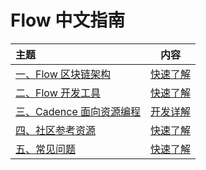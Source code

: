 # Flow 中文指南



| **主题** | **内容** |
| :--- | :---: |
| [一、Flow 区块链架构](flow-qu-kuai-lian-jia-gou.md) | [ 快速了解](flow-qu-kuai-lian-jia-gou.md) |
| [二、Flow 开发工具](flow-kai-fa-gong-ju.md) | [ 快速了解](flow-kai-fa-gong-ju.md) |
| [三、Cadence 面向资源编程](flow-kai-fa-gong-ju-jian-jie/) | [ 开发详解](flow-kai-fa-gong-ju-jian-jie/) |
| [四、社区参考资源](she-qu-can-kao-zi-yuan/) | [ 快速了解](she-qu-can-kao-zi-yuan/) |
| [五、常见问题](chang-jian-wen-ti.md) | [ 快速了解](chang-jian-wen-ti.md) |

 

